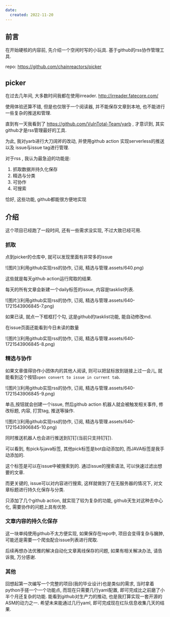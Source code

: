 ```yaml
---
date:
  created: 2022-11-20
---
```


## 前言

在开始硬核的内容前, 先介绍一个空闲时写的小玩具. 基于github的rss协作管理工具.

repo: https://github.com/chainreactors/picker

## picker

在过去几年间, 大多数时间我都在使用irreader. http://irreader.fatecore.com/

使用体验还算不错, 但是也仅限于一个阅读器, 并不能保存文章到本地, 也不能进行一些复杂的推送和管理.

直到有一天我看到了 https://github.com/VulnTotal-Team/yarb , 才意识到, 其实github才是rss管理最好的工具.

为此, 我对yarb进行大刀阔斧的改动, 并使用github action 实现serverless的推送以及 issue与issue tag进行管理.

<!-- more -->

对于rss , 我认为最急迫的功能是:

1. 抓取数据并持久化保存
2. 精选与分类
3. 可协作
4. 可搜索

恰好, 这些功能, github都能很方便地实现

## 介绍

这个项目已经跑了一段时间, 还有一些需求没实现, 不过大致已经可用.

### 抓取

点到picker的仓库中, 就可以发现里面有非常多的issue

![图片](利用github实现rss的协作, 订阅, 精选与管理.assets/640.png)

这些就是每天github action运行爬取的结果.

每天的所有文章会新建一个daily标签的issue, 内容是tasklist列表.

![图片](利用github实现rss的协作, 订阅, 精选与管理.assets/640-1721543906845-7.png)

如果已读, 就点一下框框打个勾, 这是github的tasklist功能, 能自动修改md.

在issue页面还能看到今日未读的数量

![图片](利用github实现rss的协作, 订阅, 精选与管理.assets/640-1721543906845-8.png)

### 精选与协作

如果文章值得协作小团体内的其他人阅读, 则可以把鼠标放到链接上过一会儿, 就能看到这个按钮`open convert to issue in current tab`.

![图片](利用github实现rss的协作, 订阅, 精选与管理.assets/640-1721543906845-9.png)

单击,按钮就会创建一个issue,  然后github action 机器人就会被触发相关事件, 修改标题, 内容, 打赏tag, 推送等操作.



![图片](利用github实现rss的协作, 订阅, 精选与管理.assets/640-1721543906845-10.png)



同时推送机器人也会进行推送到钉钉(当前只支持钉钉).



可以看到, 有pick与java标签,  其他pick标签是bot自动添加的, 而JAVA标签是我手动添加的.

这个标签是可以在issue中被搜索到的. 通过issue的搜索语法, 可以快速过滤出想要的文章.

而更关键的, issue可以对内容进行搜索, 这样就做到了在无服务器的情况下, 对文章标题进行持久化保存与分类.



只添加了几个github action, 就实现了较为复杂的功能, github天生对这种去中心化, 需要协作的问题上具有优势.

### 文章内容的持久化保存

这一块单纯使用github不太方便实现, 如果保存在repo中, 项目会变得复杂与臃肿, 可能还是需要一个爬虫配合issue列表进行爬取.

后续再想办法优雅的解决自动化文章离线保存的问题, 如果有相关解决办法, 请告诉我, 万分感谢.

### 其他

回想起第一次编写一个完整的项目(我的毕业设计)也是类似的需求, 当时拿着python手搓一个一个功能点, 而现在只需要几行yaml配置, 即可完成比之前磨了小半个月还复杂的功能. 能看到github对生产力的推动, 也是我打算实现一套开源的ASM的动力之一. 希望未来能通过几行yaml, 即可完成现在红队信息收集几天的结果.
